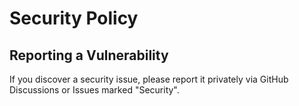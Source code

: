 # Security Policy

## Reporting a Vulnerability

If you discover a security issue, please report it privately via GitHub Discussions or Issues marked "Security".
